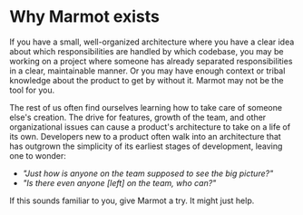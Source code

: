 # Why Marmot exists

If you have a small, well-organized architecture where you have a clear idea about which
responsibilities are handled by which codebase, you may be working on a project where someone has
already separated responsibilities in a clear, maintainable manner.  Or you may have enough context
or tribal knowledge about the product to get by without it.  Marmot may not be the tool for you.

The rest of us often find ourselves learning how to take care of someone else's creation.  The drive
for features, growth of the team, and other organizational issues can cause a product's architecture
to take on a life of its own.  Developers new to a product often walk into an architecture that has
outgrown the simplicity of its earliest stages of development, leaving one to wonder:

- _"Just how is anyone on the team supposed to see the big picture?"_
- _"Is there even anyone \[left] on the team, who can?"_

If this sounds familiar to you, give Marmot a try.  It might just help.

